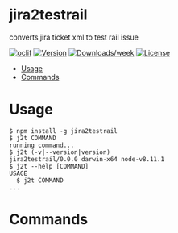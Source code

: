 jira2testrail
=============

converts jira ticket xml to test rail issue

[![oclif](https://img.shields.io/badge/cli-oclif-brightgreen.svg)](https://oclif.io)
[![Version](https://img.shields.io/npm/v/jira2testrail.svg)](https://npmjs.org/package/jira2testrail)
[![Downloads/week](https://img.shields.io/npm/dw/jira2testrail.svg)](https://npmjs.org/package/jira2testrail)
[![License](https://img.shields.io/npm/l/jira2testrail.svg)](https://github.com/vamche/jira2testrail/blob/master/package.json)

<!-- toc -->
* [Usage](#usage)
* [Commands](#commands)
<!-- tocstop -->
# Usage
<!-- usage -->
```sh-session
$ npm install -g jira2testrail
$ j2t COMMAND
running command...
$ j2t (-v|--version|version)
jira2testrail/0.0.0 darwin-x64 node-v8.11.1
$ j2t --help [COMMAND]
USAGE
  $ j2t COMMAND
...
```
<!-- usagestop -->
# Commands
<!-- commands -->

<!-- commandsstop -->
